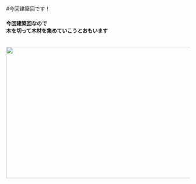 <html>
  <body>
	  #今回建築回です！
	  <h4>今回建築回なので<br />木を切って木材を集めていこうとおもいます</h4><br />
	  <img src=".jpg" alt="" width="640" height="360" /><br />
	  
	  
	  
	  
	  
	  
	  
	  
